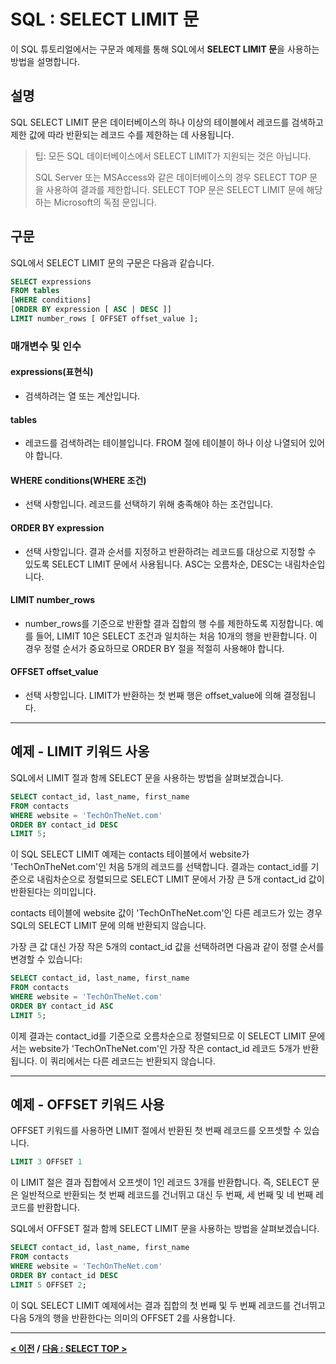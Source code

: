 # SQL : SELECT LIMIT 문

이 SQL 튜토리얼에서는 구문과 예제를 통해 SQL에서 **SELECT LIMIT 문**을 사용하는 방법을 설명합니다.

## 설명
SQL SELECT LIMIT 문은 데이터베이스의 하나 이상의 테이블에서 레코드를 검색하고 제한 값에 따라 반환되는 레코드 수를 제한하는 데 사용됩니다.

>팁: 모든 SQL 데이터베이스에서 SELECT LIMIT가 지원되는 것은 아닙니다.
>
>SQL Server 또는 MSAccess와 같은 데이터베이스의 경우 SELECT TOP 문을 사용하여 결과를 제한합니다. SELECT TOP 문은 SELECT LIMIT 문에 해당하는 Microsoft의 독점 문입니다.

## 구문
SQL에서 SELECT LIMIT 문의 구문은 다음과 같습니다.
```SQL
SELECT expressions
FROM tables
[WHERE conditions]
[ORDER BY expression [ ASC | DESC ]]
LIMIT number_rows [ OFFSET offset_value ];
```
### 매개변수 및 인수
#### **expressions(표현식)**
- 검색하려는 열 또는 계산입니다.
#### **tables**
- 레코드를 검색하려는 테이블입니다. FROM 절에 테이블이 하나 이상 나열되어 있어야 합니다.
#### **WHERE conditions(WHERE 조건)**
- 선택 사항입니다. 레코드를 선택하기 위해 충족해야 하는 조건입니다.
#### **ORDER BY expression**
- 선택 사항입니다. 결과 순서를 지정하고 반환하려는 레코드를 대상으로 지정할 수 있도록 SELECT LIMIT 문에서 사용됩니다. ASC는 오름차순, DESC는 내림차순입니다.
#### **LIMIT number_rows**
- number_rows를 기준으로 반환할 결과 집합의 행 수를 제한하도록 지정합니다. 예를 들어, LIMIT 10은 SELECT 조건과 일치하는 처음 10개의 행을 반환합니다. 이 경우 정렬 순서가 중요하므로 ORDER BY 절을 적절히 사용해야 합니다.
#### **OFFSET offset_value**
- 선택 사항입니다. LIMIT가 반환하는 첫 번째 행은 offset_value에 의해 결정됩니다.

---
## 예제 - LIMIT 키워드 사옹
SQL에서 LIMIT 절과 함께 SELECT 문을 사용하는 방법을 살펴보겠습니다.
```SQL
SELECT contact_id, last_name, first_name
FROM contacts
WHERE website = 'TechOnTheNet.com'
ORDER BY contact_id DESC
LIMIT 5;
```
이 SQL SELECT LIMIT 예제는 contacts 테이블에서 website가 'TechOnTheNet.com'인 처음 5개의 레코드를 선택합니다. 결과는 contact_id를 기준으로 내림차순으로 정렬되므로 SELECT LIMIT 문에서 가장 큰 5개 contact_id 값이 반환된다는 의미입니다.

contacts 테이블에 website 값이 'TechOnTheNet.com'인 다른 레코드가 있는 경우 SQL의 SELECT LIMIT 문에 의해 반환되지 않습니다.

가장 큰 값 대신 가장 작은 5개의 contact_id 값을 선택하려면 다음과 같이 정렬 순서를 변경할 수 있습니다:
```SQL
SELECT contact_id, last_name, first_name
FROM contacts
WHERE website = 'TechOnTheNet.com'
ORDER BY contact_id ASC
LIMIT 5;
```
이제 결과는 contact_id를 기준으로 오름차순으로 정렬되므로 이 SELECT LIMIT 문에서는 website가 'TechOnTheNet.com'인 가장 작은 contact_id 레코드 5개가 반환됩니다. 이 쿼리에서는 다른 레코드는 반환되지 않습니다.

---
## 예제 - OFFSET 키워드 사용
OFFSET 키워드를 사용하면 LIMIT 절에서 반환된 첫 번째 레코드를 오프셋할 수 있습니다.
```SQL
LIMIT 3 OFFSET 1
```
이 LIMIT 절은 결과 집합에서 오프셋이 1인 레코드 3개를 반환합니다. 즉, SELECT 문은 일반적으로 반환되는 첫 번째 레코드를 건너뛰고 대신 두 번째, 세 번째 및 네 번째 레코드를 반환합니다.

SQL에서 OFFSET 절과 함께 SELECT LIMIT 문을 사용하는 방법을 살펴보겠습니다.
```SQL
SELECT contact_id, last_name, first_name
FROM contacts
WHERE website = 'TechOnTheNet.com'
ORDER BY contact_id DESC
LIMIT 5 OFFSET 2;
```
이 SQL SELECT LIMIT 예제에서는 결과 집합의 첫 번째 및 두 번째 레코드를 건너뛰고 다음 5개의 행을 반환한다는 의미의 OFFSET 2를 사용합니다.

---
**[< 이전](HAVING.md) / [다음 : SELECT TOP >](SELECT_TOP.md)**
